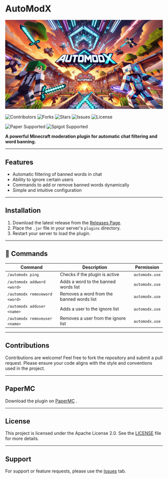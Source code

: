 # AutoModX

![AutoModX](public/AutoModX.png)

![Contributors](https://img.shields.io/github/contributors/CapitainFoxy/AutoModX?style=flat-square)
![Forks](https://img.shields.io/github/forks/CapitainFoxy/AutoModX?style=flat-square)
![Stars](https://img.shields.io/github/stars/CapitainFoxy/AutoModX?style=flat-square)
![Issues](https://img.shields.io/github/issues/CapitainFoxy/AutoModX?style=flat-square)
![License](https://img.shields.io/github/license/CapitainFoxy/AutoModX?style=flat-square)

![Paper Supported](https://camo.githubusercontent.com/04f8d33ef089137caf4598c852452bb9f4b1f90b37fb5444866a6211e191f290/68747470733a2f2f63646e2e6a7364656c6976722e6e65742f67682f696e746572677261762f646576696e732d6261646765732f6173736574732f636f6d706163742f737570706f727465642f70617065725f766563746f722e737667)
![Spigot Supported](https://cdn.jsdelivr.net/gh/intergrav/devins-badges/assets/compact/supported/spigot_vector.svg)

**A powerful Minecraft moderation plugin for automatic chat filtering and word banning.**

---

##  Features
-  Automatic filtering of banned words in chat
-  Ability to ignore certain users
-  Commands to add or remove banned words dynamically
-  Simple and intuitive configuration

---

##  Installation
1. Download the latest release from the [Releases Page](https://github.com/CapitainFoxy/AutoModX/releases).
2. Place the `.jar` file in your server's `plugins` directory.
3. Restart your server to load the plugin.

---

## 🔨 Commands
| Command               | Description                                | Permission    |
|-----------------------|--------------------------------------------|---------------|
| `/automodx ping`      | Checks if the plugin is active             | `automodx.use`|
| `/automodx addword <word>`| Adds a word to the banned words list        | `automodx.use`|
| `/automodx removeword <word>`| Removes a word from the banned words list| `automodx.use`|
| `/automodx adduser <name>`| Adds a user to the ignore list          | `automodx.use`|
| `/automodx removeuser <name>`| Removes a user from the ignore list | `automodx.use`|

---

##  Contributions
Contributions are welcome! Feel free to fork the repository and submit a pull request. Please ensure your code aligns with the style and conventions used in the project.


---

## PaperMC
Download the plugin on [PaperMC](https://hangar.papermc.io/CapitainFoxy/AutoModX) .

---

##  License
This project is licensed under the Apache License 2.0. See the [LICENSE](LICENSE) file for more details.

---

##  Support
For support or feature requests, please use the [Issues](https://github.com/CapitainFoxy/AutoModX/issues) tab.

